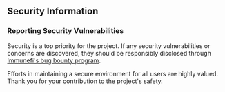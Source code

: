 ## Security Information

### Reporting Security Vulnerabilities

Security is a top priority for the project. If any security vulnerabilities or concerns are discovered, they should be responsibly disclosed through [Immunefi's bug bounty program](https://immunefi.com/bounty/lido/).

Efforts in maintaining a secure environment for all users are highly valued. Thank you for your contribution to the project's safety.
